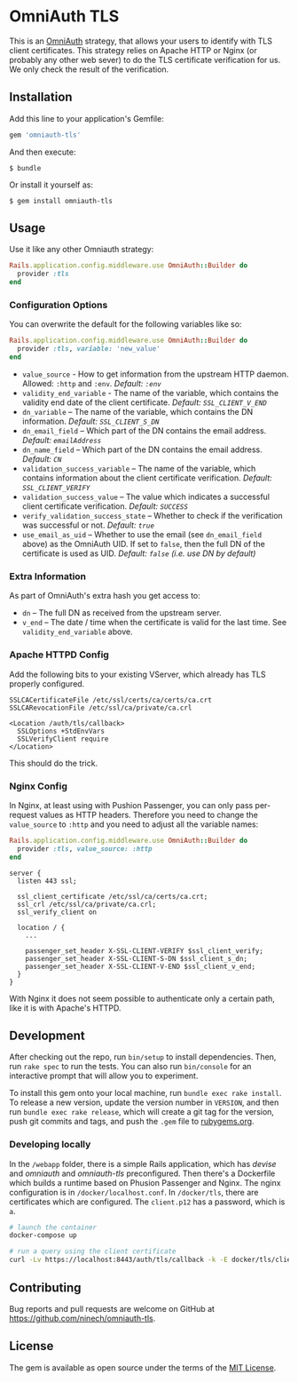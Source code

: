 # OmniAuth TLS

This is an [OmniAuth][omniauth-home] strategy, that allows your users to identify with TLS client certificates.
This strategy relies on Apache HTTP or Nginx (or probably any other web sever) to do the TLS certificate verification for us.
We only check the result of the verification.  

[omniauth-home]: https://github.com/omniauth/omniauth

## Installation

Add this line to your application's Gemfile:

```ruby
gem 'omniauth-tls'
```

And then execute:

    $ bundle

Or install it yourself as:

    $ gem install omniauth-tls

## Usage

Use it like any other Omniauth strategy:

```ruby
Rails.application.config.middleware.use OmniAuth::Builder do
  provider :tls
end
```

### Configuration Options

You can overwrite the default for the following variables like so:

```ruby
Rails.application.config.middleware.use OmniAuth::Builder do
  provider :tls, variable: 'new_value'
end
```

* `value_source` - How to get information from the upstream HTTP daemon. Allowed: `:http` and `:env`. _Default: `:env`_
* `validity_end_variable` - The name of the variable, which contains the validity end date of the client certificate. _Default: `SSL_CLIENT_V_END`_
* `dn_variable` – The name of the variable, which contains the DN information. _Default: `SSL_CLIENT_S_DN`_
* `dn_email_field` – Which part of the DN contains the email address. _Default: `emailAddress`_
* `dn_name_field` – Which part of the DN contains the email address. _Default: `CN`_
* `validation_success_variable` – The name of the variable, which contains information about the client certificate verification. _Default: `SSL_CLIENT_VERIFY`_
* `validation_success_value` – The value which indicates a successful client certificate verification. _Default: `SUCCESS`_ 
* `verify_validation_success_state` – Whether to check if the verification was successful or not. _Default: `true`_
* `use_email_as_uid` – Whether to use the email (see `dn_email_field` above) as the OmniAuth UID.
  If set to `false`, then the full DN of the certificate is used as UID. _Default: `false` (i.e. use DN by default)_ 

### Extra Information

As part of OmniAuth's extra hash you get access to:

* `dn` – The full DN as received from the upstream server.
* `v_end` – The date / time when the certificate is valid for the last time. See `validity_end_variable` above.

### Apache HTTPD Config

Add the following bits to your existing VServer, which already has TLS properly configured.

```
SSLCACertificateFile /etc/ssl/certs/ca/certs/ca.crt
SSLCARevocationFile /etc/ssl/ca/private/ca.crl

<Location /auth/tls/callback> 
  SSLOptions +StdEnvVars
  SSLVerifyClient require
</Location>
```

This should do the trick.

### Nginx Config

In Nginx, at least using with Pushion Passenger, you can only pass per-request values as HTTP headers.
Therefore you need to change the `value_source` to `:http` and you need to adjust all the variable names:

```ruby
Rails.application.config.middleware.use OmniAuth::Builder do
  provider :tls, value_source: :http
end
``` 

```
server {
  listen 443 ssl;
  
  ssl_client_certificate /etc/ssl/ca/certs/ca.crt;
  ssl_crl /etc/ssl/ca/private/ca.crl;
  ssl_verify_client on
  
  location / {
    ...
    
    passenger_set_header X-SSL-CLIENT-VERIFY $ssl_client_verify;
    passenger_set_header X-SSL-CLIENT-S-DN $ssl_client_s_dn;
    passenger_set_header X-SSL-CLIENT-V-END $ssl_client_v_end;
  } 
}
```

With Nginx it does not seem possible to authenticate only a certain path, like it is with Apache's HTTPD.

## Development

After checking out the repo, run `bin/setup` to install dependencies.
Then, run `rake spec` to run the tests.
You can also run `bin/console` for an interactive prompt that will allow you to experiment.

To install this gem onto your local machine, run `bundle exec rake install`.
To release a new version, update the version number in `VERSION`, and then run `bundle exec rake release`, which will create a git tag for the version, push git commits and tags, and push the `.gem` file to [rubygems.org](https://rubygems.org).

### Developing locally

In the `/webapp` folder, there is a simple Rails application, which has _devise_ and _omniauth_ and _omniauth-tls_ preconfigured.
Then there's a Dockerfile which builds a runtime based on Phusion Passenger and Nginx.
The nginx configuration is in `/docker/localhost.conf`.
In `/docker/tls`, there are certificates which are configured. The `client.p12` has a password, which is `a`.

```bash
# launch the container
docker-compose up

# run a query using the client certificate
curl -Lv https://localhost:8443/auth/tls/callback -k -E docker/tls/client.p12:a
```

## Contributing

Bug reports and pull requests are welcome on GitHub at https://github.com/ninech/omniauth-tls.

## License

The gem is available as open source under the terms of the [MIT License](https://opensource.org/licenses/MIT).

